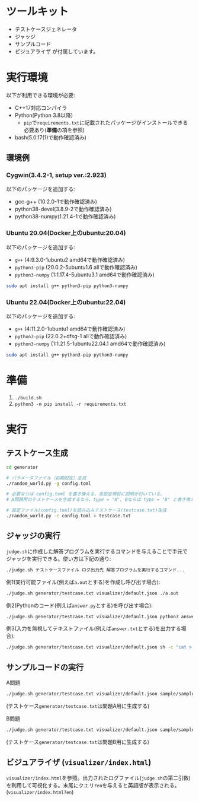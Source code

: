 # ツールキット
- テストケースジェネレータ
- ジャッジ
- サンプルコード
- ビジュアライザ
が付属しています。

# 実行環境
以下が利用できる環境が必要:
- C++17対応コンパイラ
- Python(Python 3.8以降)
  - `pip`で`requirements.txt`に記載されたパッケージがインストールできる必要あり(**準備**の項を参照)
- bash(5.0.17(1)で動作確認済み)

## 環境例

### Cygwin(3.4.2-1, setup ver.:2.923)
以下のパッケージを追加する:
- gcc-g++ (10.2.0-1で動作確認済み)
- python38-devel(3.8.9-2で動作確認済み)
- python38-numpy(1.21.4-1で動作確認済み)

### Ubuntu 20.04(Docker上のubuntu:20.04)
以下のパッケージを追加する:
- `g++` (4:9.3.0-1ubuntu2 amd64で動作確認済み)
- `python3-pip` (20.0.2-5ubuntu1.6 allで動作確認済み)
- `python3-numpy` (1:1.17.4-5ubuntu3.1 amd64で動作確認済み)
```bash
sudo apt install g++ python3-pip python3-numpy
```

### Ubuntu 22.04(Docker上のubuntu:22.04)
以下のパッケージを追加する:
- `g++` (4:11.2.0-1ubuntu1 amd64で動作確認済み)
- `python3-pip` (22.0.2+dfsg-1 allで動作確認済み)
- `python3-numpy` (1:1.21.5-1ubuntu22.04.1 amd64で動作確認済み)
```bash
sudo apt install g++ python3-pip python3-numpy
```


# 準備
1. `./build.sh`
2. `python3 -m pip install -r requirements.txt`

# 実行

## テストケース生成
```bash
cd generator

# パラメータファイル（初期設定）生成
./random_world.py -g config.toml 

# 必要ならば config.toml を書き換える。各設定項目に説明が付いている。
# A問題用のテストケースを生成するなら、type = "A", Bならば type = "B" と書き換える。

# 設定ファイル(config.toml)を読み込みテストケース(testcase.txt)生成
./random_world.py -c config.toml > testcase.txt 
```

## ジャッジの実行
`judge.sh`に作成した解答プログラムを実行するコマンドを与えることで手元でジャッジを実行できる。使い方は下記の通り:
```bash
./judge.sh テストケースファイル ログ出力先 解答プログラムを実行するコマンド...
```

例1(実行可能ファイル(例えば`a.out`とする)を作成し呼び出す場合):
```bash
./judge.sh generator/testcase.txt visualizer/default.json ./a.out
```

例2(Pythonのコード(例えば`answer.py`とする)を呼び出す場合):
```bash
./judge.sh generator/testcase.txt visualizer/default.json python3 answer.py
```

例3(入力を無視してテキストファイル(例えば`answer.txt`とする)を出力する場合):
```bash
./judge.sh generator/testcase.txt visualizer/default.json sh -c "cat > /dev/null|cat answer.txt"
```

## サンプルコードの実行

A問題
```bash
./judge.sh generator/testcase.txt visualizer/default.json sample/sample_A
```
(テストケース`generator/testcase.txt`は問題A用に生成する)

B問題
```bash
./judge.sh generator/testcase.txt visualizer/default.json sample/sample_B
```
(テストケース`generator/testcase.txt`は問題B用に生成する)

## ビジュアライザ (`visualizer/index.html`)

`visualizer/index.html`を参照。出力されたログファイル(`judge.sh`の第二引数)を利用して可視化する。末尾にクエリ`?en`を与えると英語版が表示される。(`visualizer/index.html?en`)
